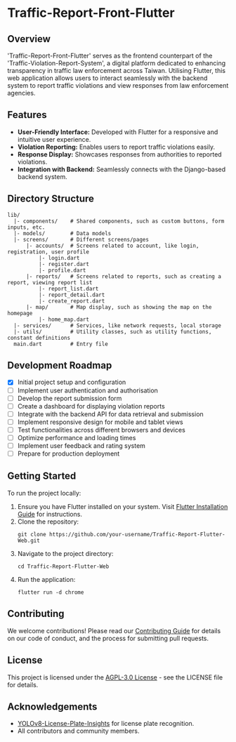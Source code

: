 # Traffic-Report-Front-Flutter

## Overview
'Traffic-Report-Front-Flutter' serves as the frontend counterpart of the 'Traffic-Violation-Report-System', a digital platform dedicated to enhancing transparency in traffic law enforcement across Taiwan. Utilising Flutter, this web application allows users to interact seamlessly with the backend system to report traffic violations and view responses from law enforcement agencies.

## Features
- **User-Friendly Interface:** Developed with Flutter for a responsive and intuitive user experience.
- **Violation Reporting:** Enables users to report traffic violations easily.
- **Response Display:** Showcases responses from authorities to reported violations.
- **Integration with Backend:** Seamlessly connects with the Django-based backend system.

## Directory Structure
```
lib/
  |- components/    # Shared components, such as custom buttons, form inputs, etc.
  |- models/        # Data models
  |- screens/       # Different screens/pages
      |- accounts/  # Screens related to account, like login, registration, user profile
          |- login.dart
          |- register.dart
          |- profile.dart
      |- reports/   # Screens related to reports, such as creating a report, viewing report list
          |- report_list.dart
          |- report_detail.dart
          |- create_report.dart
      |- map/       # Map display, such as showing the map on the homepage
          |- home_map.dart
  |- services/      # Services, like network requests, local storage
  |- utils/         # Utility classes, such as utility functions, constant definitions
  main.dart         # Entry file
```

## Development Roadmap
- [x] Initial project setup and configuration
- [ ] Implement user authentication and authorisation
- [ ] Develop the report submission form
- [ ] Create a dashboard for displaying violation reports
- [ ] Integrate with the backend API for data retrieval and submission
- [ ] Implement responsive design for mobile and tablet views
- [ ] Test functionalities across different browsers and devices
- [ ] Optimize performance and loading times
- [ ] Implement user feedback and rating system
- [ ] Prepare for production deployment

## Getting Started
To run the project locally:

1. Ensure you have Flutter installed on your system. Visit [Flutter Installation Guide](https://flutter.dev/docs/get-started/install) for instructions.
2. Clone the repository:
   ```
   git clone https://github.com/your-username/Traffic-Report-Flutter-Web.git
   ```
3. Navigate to the project directory:
   ```
   cd Traffic-Report-Flutter-Web
   ```
4. Run the application:
   ```
   flutter run -d chrome
   ```

## Contributing
We welcome contributions! Please read our [Contributing Guide](CONTRIBUTING.md) for details on our code of conduct, and the process for submitting pull requests.

## License
This project is licensed under the [AGPL-3.0 License](LICENSE) - see the LICENSE file for details.

## Acknowledgements
- [YOLOv8-License-Plate-Insights](https://github.com/yihong1120/YOLOv8-License-Plate-Insights) for license plate recognition.
- All contributors and community members.
